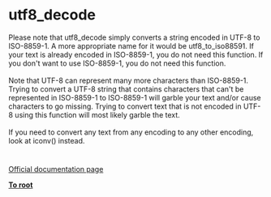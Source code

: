 # utf8_decode



Please note that utf8_decode simply converts a string encoded in UTF-8 to ISO-8859-1. A more appropriate name for it would be utf8_to_iso88591. If your text is already encoded in ISO-8859-1, you do not need this function. If you don&apos;t want to use ISO-8859-1, you do not need this function.<br><br>Note that UTF-8 can represent many more characters than ISO-8859-1. Trying to convert a UTF-8 string that contains characters that can&apos;t be represented in ISO-8859-1 to ISO-8859-1 will garble your text and/or cause characters to go missing. Trying to convert text that is not encoded in UTF-8 using this function will most likely garble the text.<br><br>If you need to convert any text from any encoding to any other encoding, look at iconv() instead.  

#

[Official documentation page](https://www.php.net/manual/en/function.utf8-decode.php)

**[To root](/README.md)**